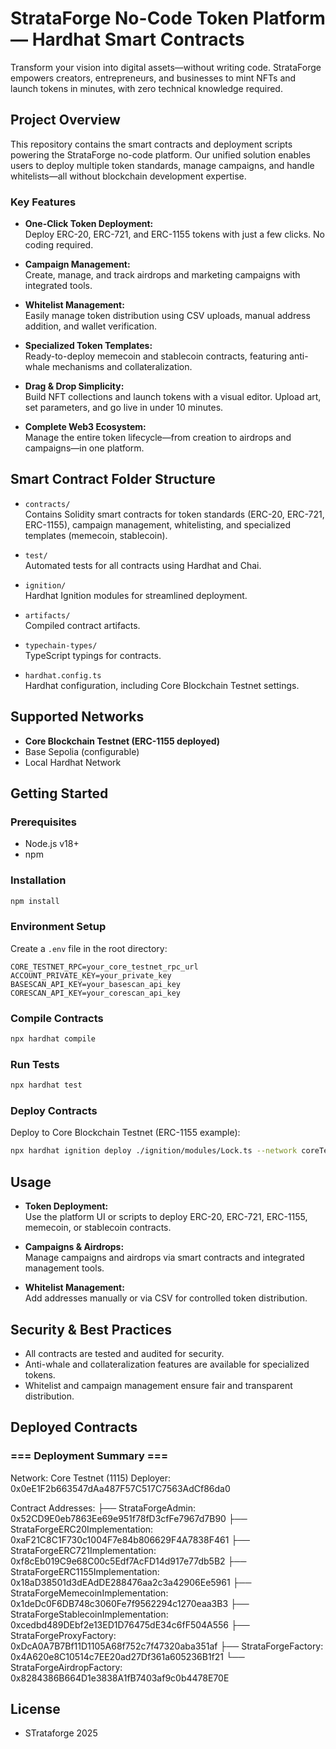 # StrataForge No-Code Token Platform — Hardhat Smart Contracts

Transform your vision into digital assets—without writing code. StrataForge empowers creators, entrepreneurs, and businesses to mint NFTs and launch tokens in minutes, with zero technical knowledge required.

## Project Overview

This repository contains the smart contracts and deployment scripts powering the StrataForge no-code platform. Our unified solution enables users to deploy multiple token standards, manage campaigns, and handle whitelists—all without blockchain development expertise.

### Key Features

- **One-Click Token Deployment:**  
  Deploy ERC-20, ERC-721, and ERC-1155 tokens with just a few clicks. No coding required.

- **Campaign Management:**  
  Create, manage, and track airdrops and marketing campaigns with integrated tools.

- **Whitelist Management:**  
  Easily manage token distribution using CSV uploads, manual address addition, and wallet verification.

- **Specialized Token Templates:**  
  Ready-to-deploy memecoin and stablecoin contracts, featuring anti-whale mechanisms and collateralization.

- **Drag & Drop Simplicity:**  
  Build NFT collections and launch tokens with a visual editor. Upload art, set parameters, and go live in under 10 minutes.

- **Complete Web3 Ecosystem:**  
  Manage the entire token lifecycle—from creation to airdrops and campaigns—in one platform.

## Smart Contract Folder Structure

- `contracts/`  
  Contains Solidity smart contracts for token standards (ERC-20, ERC-721, ERC-1155), campaign management, whitelisting, and specialized templates (memecoin, stablecoin).

- `test/`  
  Automated tests for all contracts using Hardhat and Chai.

- `ignition/`  
  Hardhat Ignition modules for streamlined deployment.

- `artifacts/`  
  Compiled contract artifacts.

- `typechain-types/`  
  TypeScript typings for contracts.

- `hardhat.config.ts`  
  Hardhat configuration, including Core Blockchain Testnet settings.

## Supported Networks

- **Core Blockchain Testnet (ERC-1155 deployed)**
- Base Sepolia (configurable)
- Local Hardhat Network

## Getting Started

### Prerequisites

- Node.js v18+
- npm

### Installation

```sh
npm install
```

### Environment Setup

Create a `.env` file in the root directory:

```
CORE_TESTNET_RPC=your_core_testnet_rpc_url
ACCOUNT_PRIVATE_KEY=your_private_key
BASESCAN_API_KEY=your_basescan_api_key
CORESCAN_API_KEY=your_corescan_api_key
```

### Compile Contracts

```sh
npx hardhat compile
```

### Run Tests

```sh
npx hardhat test
```

### Deploy Contracts

Deploy to Core Blockchain Testnet (ERC-1155 example):

```sh
npx hardhat ignition deploy ./ignition/modules/Lock.ts --network coreTestnet
```

## Usage

- **Token Deployment:**  
  Use the platform UI or scripts to deploy ERC-20, ERC-721, ERC-1155, memecoin, or stablecoin contracts.

- **Campaigns & Airdrops:**  
  Manage campaigns and airdrops via smart contracts and integrated management tools.

- **Whitelist Management:**  
  Add addresses manually or via CSV for controlled token distribution.

## Security & Best Practices

- All contracts are tested and audited for security.
- Anti-whale and collateralization features are available for specialized tokens.
- Whitelist and campaign management ensure fair and transparent distribution.

## Deployed Contracts

### === Deployment Summary ===

Network: Core Testnet (1115)
Deployer: 0x0eE1F2b663547dAa487F57C517C7563AdCf86da0

Contract Addresses:
├── StrataForgeAdmin: 0x52CD9E0eb7863Ee69e951f78fD3cfFe7967d7B90
├── StrataForgeERC20Implementation: 0xaF21C8C1F730c1004F7e84b806629F4A7838F461
├── StrataForgeERC721Implementation: 0xf8cEb019C9e68C00c5Edf7AcFD14d917e77db5B2
├── StrataForgeERC1155Implementation: 0x18aD38501d3dEAdDE288476aa2c3a42906Ee5961
├── StrataForgeMemecoinImplementation: 0x1deDc0F6DB748c3060Fe7f9562294c1270eaa3B3
├── StrataForgeStablecoinImplementation: 0xcedbd489DEbf2e13ED1D76475dE34c6fF504A556
├── StrataForgeProxyFactory: 0xDcA0A7B7Bf11D1105A68f752c7f47320aba351af
├── StrataForgeFactory: 0x4A620e8C10514c7EE20ad27Df361a605236B1f21
└── StrataForgeAirdropFactory: 0x8284386B664D1e3838A1fB7403af9c0b4478E70E

## License

- STrataforge 2025
